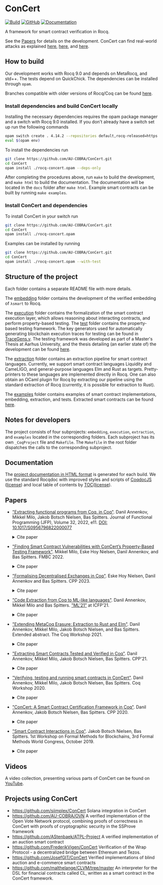 # ConCert
[![Build](https://github.com/AU-COBRA/ConCert/actions/workflows/build.yml/badge.svg)](https://github.com/AU-COBRA/ConCert/actions/workflows/build.yml)
[![GitHub](https://img.shields.io/github/license/AU-COBRA/ConCert)](https://github.com/AU-COBRA/ConCert/blob/master/LICENSE)
[![Documentation](https://img.shields.io/github/deployments/au-cobra/ConCert/github-pages?label=docs)](https://au-cobra.github.io/ConCert/)

A framework for smart contract verification in Rocq.

See the [Papers](#papers) for details on the development.
ConCert can find real-world attacks as explained
[here](https://medium.com/blockchain-academy-network/finding-real-world-bugs-in-smart-contract-interactions-with-property-based-testing-9eb59b117785),
[here](https://medium.com/blockchain-academy-network/preventing-an-8m-attack-on-ethereums-bzx-defi-platform-with-property-based-testing-12234d9479b7), and
[here](https://medium.com/@bawspitters/using-formal-methods-to-prevent-creating-money-out-of-thin-air-5f30057fe3d3).

## How to build

Our development works with Rocq 9.0 and depends on MetaRocq, and std++.
The tests depend on QuickChick.
The dependencies can be installed through `opam`.

Branches compatible with older versions of Rocq/Coq can be found [here](https://github.com/AU-COBRA/ConCert/branches/all?query=coq-).

### Install dependencies and build ConCert locally

Installing the necessary dependencies requires the opam package manager and a switch with Rocq 9.0 installed.
If you don't already have a switch set up run the following commands

```bash
opam switch create . 4.14.2 --repositories default,rocq-released=https://rocq-prover.org/opam/released
eval $(opam env)
```

To install the dependencies run
```bash
git clone https://github.com/AU-COBRA/ConCert.git
cd ConCert
opam install ./rocq-concert.opam --deps-only
```

After completing the procedures above, run `make` to build the development, and `make html` to build the documentation.
The documentation will be located in the `docs` folder after `make html`.
Example smart contracts can be built by running `make examples`.

### Install ConCert and dependencies
To install ConCert in your switch run

```bash
git clone https://github.com/AU-COBRA/ConCert.git
cd ConCert
opam install ./rocq-concert.opam
```

Examples can be installed by running

```bash
git clone https://github.com/AU-COBRA/ConCert.git
cd ConCert
opam install ./rocq-concert.opam --with-test
```

## Structure of the project

Each folder contains a separate README file with more details.

The [embedding](embedding/) folder contains the development of the verified embedding of ``λsmart`` to Rocq.

The [execution](execution/) folder contains the formalization of the smart
contract execution layer, which allows reasoning about interacting contracts, and perform property-based testing.
The [test](execution/test) folder contains the property-based testing framework.
The key generators used for automatically generating blockchain execution traces for
testing can be found in [TraceGens.v](execution/test/TraceGens.v).
The testing framework was developed as part of a Master's Thesis at Aarhus University,
and the thesis detailing (an earlier state of) the development can be found
[here](https://github.com/mikkelmilo/ConCert-QuickChick-Testing-Thesis).

The [extraction](extraction/) folder contains an extraction pipeline for smart contract languages.
Currently, we support smart contract languages Liquidity and CameLIGO, and general-purpose
languages Elm and Rust as targets. Pretty-printers to these languages are implemented directly in Rocq.
One can also obtain an OCaml plugin for Rocq by extracting our pipeline using the standard
extraction of Rocq (currently, it is possible for extraction to Rust).

The [examples](examples/) folder contains examples of smart contract implementations,
embedding, extraction, and tests. Extracted smart contracts can be found
[here](https://github.com/AU-COBRA/extraction-results).

## Notes for developers

The project consists of four subprojects: `embedding`, `execution`, `extraction`,
and `examples` located in the corresponding folders.
Each subproject has its own `_CoqProject` file and `Makefile`.
The `Makefile` in the root folder dispatches the calls to the corresponding subproject.

## Documentation

The [project documentation in HTML format](https://au-cobra.github.io/ConCert/toc.html)
is generated for each build. We use the standard Rocqdoc with improved styles and scripts of
[CoqdocJS](https://github.com/tebbi/coqdocjs) ([license](extra/resources/coqdocjs/LICENSE))
and local table of contents by
[TOC](https://github.com/jgallen23/toc)([license](extra/resources/toc/LICENSE)).

## Papers
- ["Extracting functional programs from Coq, in Coq"](https://arxiv.org/abs/2108.02995).
  Danil Annenkov, Mikkel Milo, Jakob Botsch Nielsen, Bas Spitters.
  Journal of Functional Programming (JFP), Volume 32, 2022, e11. [DOI: 10.1017/S0956796822000077](https://doi.org/10.1017/S0956796822000077)
  <br>
  <details>
    <summary>Cite paper</summary>

    ```
    @article{annenkov_milo_nielsen_spitters_2022,
      author={ANNENKOV, DANIL and MILO, MIKKEL and NIELSEN, JAKOB BOTSCH and SPITTERS, BAS},
      title={{Extracting functional programs from Coq, in Coq}},
      volume={32},
      DOI={10.1017/S0956796822000077},
      journal={Journal of Functional Programming},
      publisher={Cambridge University Press},
      year={2022},
      pages={e11}
    }
    ```
  </details>
- ["Finding Smart Contract Vulnerabilities with ConCert’s Property-Based Testing Framework"](https://arxiv.org/abs/2208.00758).
  Mikkel Milo, Eske Hoy Nielsen, Danil Annenkov, and Bas Spitters.
  FMBC 2022.
  <br>
  <details>
    <summary>Cite paper</summary>

    ```
    @InProceedings{milo_et_al:OASIcs.FMBC.2022.2,
      author =	{Milo, Mikkel and Nielsen, Eske Hoy and Annenkov, Danil and Spitters, Bas},
      title =	{{Finding Smart Contract Vulnerabilities with ConCert’s Property-Based Testing Framework}},
      booktitle =	{4th International Workshop on Formal Methods for Blockchains (FMBC 2022)},
      pages =	{2:1--2:13},
      series =	{Open Access Series in Informatics (OASIcs)},
      ISBN =	{978-3-95977-250-1},
      ISSN =	{2190-6807},
      year =	{2022},
      volume =	{105},
      editor =	{Dargaye, Zaynah and Schneidewind, Clara},
      publisher =	{Schloss Dagstuhl -- Leibniz-Zentrum f{\"u}r Informatik},
      address =	{Dagstuhl, Germany},
      URL =		{https://drops.dagstuhl.de/opus/volltexte/2022/17183},
      URN =		{urn:nbn:de:0030-drops-171834},
      doi =		{10.4230/OASIcs.FMBC.2022.2},
      annote =	{Keywords: Smart Contracts, Formal Verification, Property-Based Testing, Coq}
    }
    ```
  </details>
- ["Formalising Decentralised Exchanges in Coq"](https://arxiv.org/abs/2203.08016).
  Eske Hoy Nielsen, Danil Annenkov and Bas Spitters.
  CPP 2023.
  <br>
  <details>
    <summary>Cite paper</summary>

    ```
    @inproceedings{10.1145/3573105.3575685,
        author = {Nielsen, Eske Hoy and Annenkov, Danil and Spitters, Bas},
        title = {Formalising Decentralised Exchanges in Coq},
        year = {2023},
        isbn = {9798400700262},
        publisher = {Association for Computing Machinery},
        address = {New York, NY, USA},
        url = {https://doi.org/10.1145/3573105.3575685},
        doi = {10.1145/3573105.3575685},
        booktitle = {Proceedings of the 12th ACM SIGPLAN International Conference on Certified Programs and Proofs},
        pages = {290–302},
        numpages = {13},
        keywords = {smart contracts, Coq, decentralized finance, blockchain, software correctness},
        location = {Boston, MA, USA},
        series = {CPP 2023}
    }
    ```
  </details>
- ["Code Extraction from Coq to ML-like languages"](papers/ML-family.pdf).
  Danil Annenkov, Mikkel Milo and Bas Spitters.
  ["ML'21"](https://icfp21.sigplan.org/details/mlfamilyworkshop-2021-papers/8/Code-Extraction-from-Coq-to-ML-like-languages) at ICFP'21.
  <br>
  <details>
    <summary>Cite paper</summary>

    ```
    @article{annenkovcode,
      title={Code Extraction from Coq to ML-like languages},
      author={Annenkov, Danil and Milo, Mikkel and Spitters, Bas},
      year = {2021},
      url = {https://icfp21.sigplan.org/details/mlfamilyworkshop-2021-papers/8/Code-Extraction-from-Coq-to-ML-like-languages},
      location = {ML’21 at ICFP’21,}
    }
    ```
  </details>
- ["Extending MetaCoq Erasure: Extraction to Rust and Elm"](https://dannenkov.me/papers/extraction-rust-elm-coq-workshop2021.pdf).
  Danil Annenkov, Mikkel Milo, Jakob Botsch Nielsen, and Bas Spitters.
  Extended abstract. The Coq Workshop 2021.
  <br>
  <details>
    <summary>Cite paper</summary>

    ```
    @article{annenkovextending,
      title={Extending MetaCoq Erasure: Extraction to Rust and Elm},
      author={Annenkov, Danil and Milo, Mikkel and Nielsen, Jakob Botsch and Spitters, Bas},
      year = {2021},
      url = {https://dannenkov.me/papers/extraction-rust-elm-coq-workshop2021.pdf},
      location = {Coq Workshop 2021}
    }
    ```
  </details>
- ["Extracting Smart Contracts Tested and Verified in Coq"](https://arxiv.org/abs/2012.09138).
  Danil Annenkov, Mikkel Milo, Jakob Botsch Nielsen, Bas Spitters.
  CPP'21.
  <br>
  <details>
    <summary>Cite paper</summary>

    ```
    @inproceedings{ConCert-extraction-testing,
      author = {Annenkov, Danil and Milo, Mikkel and Nielsen, Jakob Botsch and Spitters, Bas},
      title = {Extracting Smart Contracts Tested and Verified in Coq},
      year = {2021},
      isbn = {9781450382991},
      publisher = {Association for Computing Machinery},
      url = {https://doi.org/10.1145/3437992.3439934},
      doi = {10.1145/3437992.3439934},
      pages = {105–121},
      numpages = {17},
      location = {Virtual, Denmark},
      series = {CPP 2021}
    }
    ```
  </details>
- ["Verifying, testing and running smart contracts in ConCert"](https://cs.au.dk/fileadmin/site_files/cs/AA_pdf/COBRA_Paper_-_Verifying__testing_and_running_smart_contracts_in_ConCert.pdf).
  Danil Annenkov, Mikkel Milo, Jakob Botsch Nielsen, Bas Spitters.
  Coq Workshop 2020.
  <br>
  <details>
    <summary>Cite paper</summary>

    ```
    @article{annenkovverifying,
      title={Verifying, testing and running smart contracts in ConCert},
      author={Annenkov, Danil and Milo, Mikkel and Nielsen, Jakob Botsch and Spitters, Bas},
      year = {2020},
      url = {https://cs.au.dk/fileadmin/site_files/cs/AA_pdf/COBRA_Paper_-_Verifying__testing_and_running_smart_contracts_in_ConCert.pdf},
      location = {Coq Workshop 2020}
    }
    ```
  </details>
- ["ConCert: A Smart Contract Certification Framework in Coq"](https://arxiv.org/abs/1907.10674).
  Danil Annenkov, Jakob Botsch Nielsen, Bas Spitters.
  CPP 2020.
  <br>
  <details>
    <summary>Cite paper</summary>

    ```
    @article{ConCert,
      title={ConCert: a smart contract certification framework in Coq},
      ISBN={9781450370974},
      url={https://dx.doi.org/10.1145/3372885.3373829},
      DOI={10.1145/3372885.3373829},
      journal={Proceedings of the 9th ACM SIGPLAN International Conference on Certified Programs and Proofs},
      publisher={ACM},
      author={Annenkov, Danil and Nielsen, Jakob Botsch and Spitters, Bas},
      year={2020},
      month={Jan}
    }
    ```
  </details>
- ["Smart Contract Interactions in Coq"](https://arxiv.org/abs/1911.04732).
   Jakob Botsch Nielsen, Bas Spitters.
   1st Workshop on Formal Methods for Blockchains, 3rd Formal Methods World Congress, October 2019.
  <br>
  <details>
    <summary>Cite paper</summary>

    ```
    @inproceedings{smart-contract-interactions,
      author    = {Jakob Botsch Nielsen and
                  Bas Spitters},
      title     = {Smart Contract Interactions in Coq},
      booktitle = {{FM} Workshops {(1)}},
      series    = {Lecture Notes in Computer Science},
      volume    = {12232},
      pages     = {380--391},
      publisher = {Springer},
      year      = {2019}
    }
    ```
  </details>

## Videos
A video collection, presenting various parts of ConCert can be found on
[YouTube](https://www.youtube.com/playlist?list=PLWcJeGdOHpbxb_DhcfppHRrZKW7wPO9qQ).

## Projects using ConCert

* https://github.com/siimplex/ConCert Solana integration in ConCert
* https://github.com/AU-COBRA/OVN A verified implementation of the Open Vote Network protocol, combining proofs of correctness in ConCert with proofs of cryptographic security in the SSProve framework
* https://github.com/AStenbaek/ATPL-Project A verified implementation of an auction smart contract
* https://github.com/FrederikVigen/ConCert Verification of the Wrap Protocol - a decentralized bridge between Ethereum and Tezos.
* https://github.com/JosefGIT/ConCert Verified implementations of blind auction and e-commerce smart contracts
* https://github.com/malthelange/CLVM/tree/master An interpreter for the DSL for financial contracts called CL, written as a smart contract in the ConCert framework.
